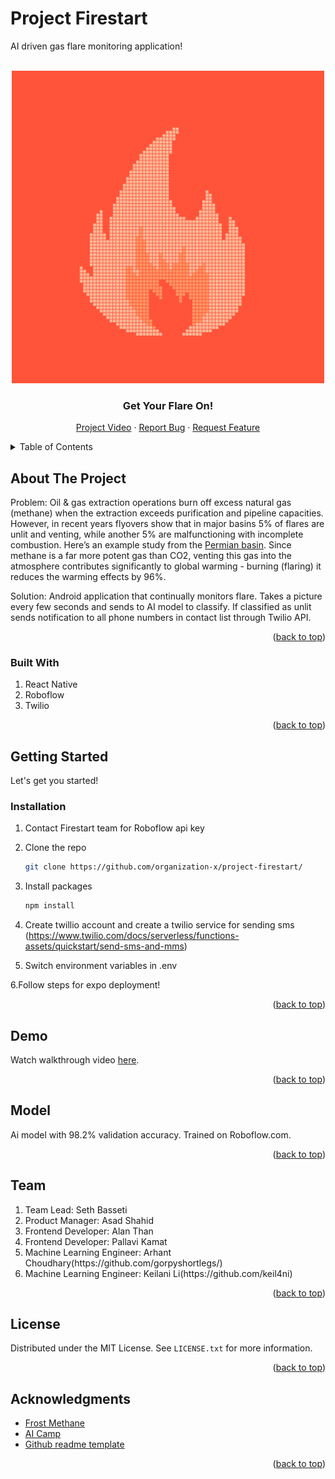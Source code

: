 # Project Firestart
AI driven gas flare monitoring application!
<div id="top"></div>
<!--
*** Thanks for checking out Firestart. If you have a suggestion
*** that would make this better, please fork the repo and create a pull request
*** or simply open an issue with the tag "enhancement".
*** Don't forget to give the project a star!
-->

<br />
<div align="center">
  <a href="https://github.com/organization-x/project-firestart/">
    <img src="./assets/icon.png" alt="Logo" width="500" height="500">
  </a>

  <h3 align="center">Get Your Flare On!</h3>

  <p align="center">
    <a href="https://youtu.be/Ts2MYXkeRdw">Project Video</a>
    ·
    <a href="https://github.com/organization-x/project-firestart/issues">Report Bug</a>
    ·
    <a href="https://github.com/organization-x/project-firestart/issues">Request Feature</a>
  </p>
</div>



<!-- TABLE OF CONTENTS -->
<details>
  <summary>Table of Contents</summary>
  <ol>
    <li>
      <a href="#about-the-project">About The Project</a>
      <ul>
        <li><a href="#built-with">Built With</a></li>
      </ul>
    </li>
    <li>
      <a href="#getting-started">Getting Started</a>
      <ul>
        
        <li><a href="#installation">Installation</a></li>
      </ul>
    </li>
    <li><a href="#demo">Demo</a></li>
     <li><a href="#model">Machine Learning Model</a></li>
    <li><a href="#team">Contributing</a></li>
    <li><a href="#license">License</a></li>
    <li><a href="#acknowledgments">Acknowledgments</a></li>
  </ol>
</details>



<!-- ABOUT THE PROJECT -->
## About The Project


Problem:
  Oil & gas extraction operations burn off excess natural gas (methane) when the extraction exceeds purification and pipeline capacities. However, in recent years flyovers show that in major basins 5% of flares are unlit and venting, while another 5% are malfunctioning with incomplete combustion. Here’s an example study from the [Permian basin](https://www.edf.org/media/through-turbulent-year-edf-data-show-permian-oil-and-gas-operators-consistently-failed-keep). Since methane is a far more potent gas than CO2, venting this gas into the atmosphere contributes significantly to global warming - burning (flaring)  it reduces the warming effects by 96%.

Solution:
  Android application that continually monitors flare. Takes a picture every few seconds and sends to AI model to classify. If classified as unlit sends notification to all phone numbers in contact list through Twilio API. 

<p align="right">(<a href="#top">back to top</a>)</p>



### Built With
<ol>
<li>React Native</li>
<li>Roboflow</li>
<li>Twilio</li>
</ol>



<p align="right">(<a href="#top">back to top</a>)</p>



<!-- GETTING STARTED -->
## Getting Started

Let's get you started!

### Installation


1. Contact Firestart team for Roboflow api key
2. Clone the repo
   ```sh
   git clone https://github.com/organization-x/project-firestart/
   ```
3. Install packages
   ```sh
   npm install
   ```
4. Create twillio account and create a twilio service for sending sms (https://www.twilio.com/docs/serverless/functions-assets/quickstart/send-sms-and-mms)

5. Switch environment variables in .env

6.Follow steps for expo deployment!

<p align="right">(<a href="#top">back to top</a>)</p>



<!-- DEMO -->
## Demo

Watch walkthrough video <a href="https://youtu.be/Ts2MYXkeRdw">here</a>.



<p align="right">(<a href="#top">back to top</a>)</p>

<!-- MODEL -->
## Model

Ai model with 98.2% validation accuracy. Trained on Roboflow.com.



<p align="right">(<a href="#top">back to top</a>)</p>


<!-- TEAM -->
## Team
<ol>
<li>Team Lead: Seth Basseti</li>
<li>Product Manager: Asad Shahid</li>
<li>Frontend Developer: Alan Than</li>
<li>Frontend Developer: Pallavi Kamat</li>
<li>Machine Learning Engineer: Arhant Choudhary(https://github.com/gorpyshortlegs/)</li>
<li>Machine Learning Engineer: Keilani Li(https://github.com/keil4ni)</li>
</ol>


<p align="right">(<a href="#top">back to top</a>)</p>



<!-- LICENSE -->
## License

Distributed under the MIT License. See `LICENSE.txt` for more information.

<p align="right">(<a href="#top">back to top</a>)</p>









<!-- ACKNOWLEDGMENTS -->
## Acknowledgments


* [Frost Methane](https://www.frostmethane.com)
* [AI Camp](https://www.ai-camp.org)
* [Github readme template](https://github.com/othneildrew/Best-README-Template)



<p align="right">(<a href="#top">back to top</a>)</p>


